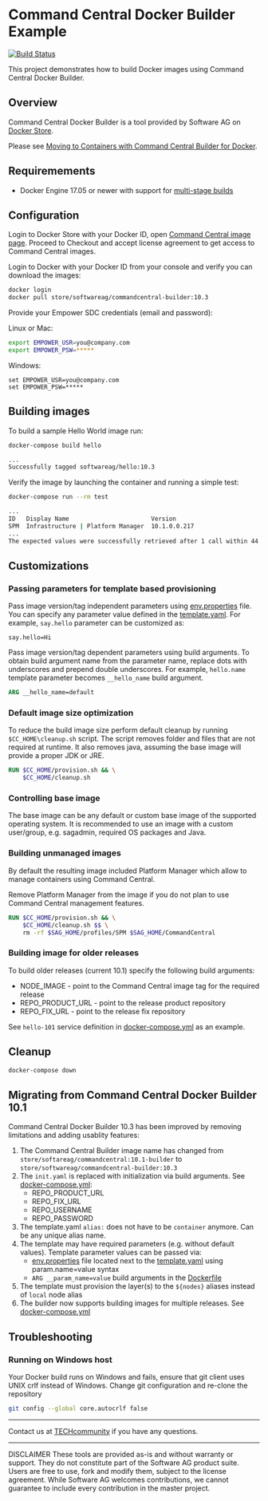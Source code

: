 # Command Central Docker Builder Example

[![Build Status](https://travis-ci.org/SoftwareAG/sagdevops-cc-docker-builder.svg?branch=master)](https://travis-ci.org/SoftwareAG/sagdevops-cc-docker-builder)

This project demonstrates how to build Docker images using
Command Central Docker Builder.

## Overview

Command Central Docker Builder is a tool provided by Software AG
on [Docker Store](https://store.docker.com/images/softwareag-commandcentral).

Please see [Moving to Containers with Command Central Builder for Docker](http://go.softwareag.com/gB0GfoN0U30lJP0BD002b7h).

## Requiremements

* Docker Engine 17.05 or newer with support for [multi-stage builds](https://docs.docker.com/develop/develop-images/multistage-build/)

## Configuration

Login to Docker Store with your Docker ID, open [Command Central image page](https://store.docker.com/images/softwareag-commandcentral).
Proceed to Checkout and accept license agreement to get access to Command Central images.

Login to Docker with your Docker ID from your console and verify you can download the images:

```bash
docker login
docker pull store/softwareag/commandcentral-builder:10.3
```

Provide your Empower SDC credentials (email and password):

Linux or Mac:

```bash
export EMPOWER_USR=you@company.com
export EMPOWER_PSW=*****
```

Windows:

```shell
set EMPOWER_USR=you@company.com
set EMPOWER_PSW=*****
```

## Building images

To build a sample Hello World image run:

```bash
docker-compose build hello

...
Successfully tagged softwareag/hello:10.3
```

Verify the image by launching the container and running a simple test:

```bash
docker-compose run --rm test

...
ID   Display Name                       Version
SPM  Infrastructure | Platform Manager  10.1.0.0.217
...
The expected values were successfully retrieved after 1 call within 44 seconds.
```

## Customizations

### Passing parameters for template based provisioning

Pass image version/tag independent parameters using [env.properties](env.properties) file.
You can specify any parameter value defined in the [template.yaml](template.yaml).
For example, `say.hello` parameter can be customized as:

```
say.hello=Hi
```

Pass image version/tag dependent parameters using build arguments. To obtain build argument
name from the parameter name, replace dots with underscores and prepend double underscores.
For example, `hello.name` template parameter becomes `__hello_name` build argument.

```Dockerfile
ARG __hello_name=default
```

### Default image size optimization

To reduce the build image size perform default cleanup by running `$CC_HOME\cleanup.sh` script.
The script removes folder and files that are not required at runtime. It also removes java, assuming
the base image will provide a proper JDK or JRE.

```Dockerfile
RUN $CC_HOME/provision.sh && \
    $CC_HOME/cleanup.sh
```

### Controlling base image

The base image can be any default or custom base image of the supported operating system.
It is recommended to use an image with a custom user/group, e.g. sagadmin,
required OS packages and Java.

### Building unmanaged images

By default the resulting image included Platform Manager which allow to manage containers using
Command Central.

Remove Platform Manager from the image if you do not plan to use Command Central management features.

```Dockerfile
RUN $CC_HOME/provision.sh && \
    $CC_HOME/cleanup.sh $$ \
    rm -rf $SAG_HOME/profiles/SPM $SAG_HOME/CommandCentral
```

### Building image for older releases

To build older releases (current 10.1) specify the following build arguments:

* NODE_IMAGE - point to the Command Central image tag for the required release
* REPO_PRODUCT_URL - point to the release product repository
* REPO_FIX_URL - point to the release fix repository

See `hello-101` service definition in [docker-compose.yml](docker-compose.yml) as an example.

## Cleanup

```bash
docker-compose down
```

## Migrating from Command Central Docker Builder 10.1

Command Central Docker Builder 10.3 has been improved by removing limitations and adding usablity features:

1. The Command Central Builder image name has changed from `store/softareag/commandcentral:10.1-builder` to `store/softwareag/commandcentral-builder:10.3`
2. The `init.yaml` is replaced with initialization via build arguments. See [docker-compose.yml](docker-compose.yml):
   * REPO_PRODUCT_URL
   * REPO_FIX_URL
   * REPO_USERNAME
   * REPO_PASSWORD
3. The template.yaml `alias:` does not have to be `container` anymore. Can be any unique alias name.
4. The template may have required parameters (e.g. without default values). Template parameter values can be passed via:
   * [env.properties](env.properties) file located next to the [template.yaml](template.yaml) using param.name=value syntax
   * `ARG __param_name=value` build arguments in the [Dockerfile](Dockerfile)
5. The template must provision the layer(s) to the `${nodes}` aliases instead of `local` node alias
6. The builder now supports building images for multiple releases. See [docker-compose.yml](docker-compose.yml)

## Troubleshooting

### Running on Windows host

Your Docker build runs on Windows and fails, ensure that git client uses UNIX crlf instead of Windows.
Change git configuration and re-clone the repository

```bash
git config --global core.autocrlf false
```

_______________
Contact us at [TECHcommunity](mailto:technologycommunity@softwareag.com?subject=Github/SoftwareAG) if you have any questions.
_______________
DISCLAIMER
These tools are provided as-is and without warranty or support. They do not constitute part of the Software AG product suite. Users are free to use, fork and modify them, subject to the license agreement. While Software AG welcomes contributions, we cannot guarantee to include every contribution in the master project.
